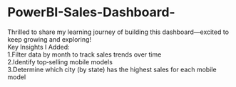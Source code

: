 # PowerBI-Sales-Dashboard-
Thrilled to share my learning journey of building this dashboard—excited to keep growing and exploring!
<br>
Key Insights I Added:
 <br>
1.Filter data by month to track sales trends over time
<br>
2.Identify top‑selling mobile models
<br>
3.Determine which city (by state) has the highest sales for each mobile model

